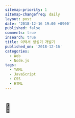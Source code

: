 ```yaml
---
sitemap-priority: 1
sitemap-changefreq: daily
layout: post
date: '2018-12-16 19:00 +0900'
published: false
comments: true
insearch: true
title: 이력서 생성기 개발기
published_on: '2018-12-16'
categories:
  - Web
  - Node.js
tags:
  - YAML
  - JavaScript
  - CSS
  - HTML
---
```




# 🛴
